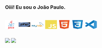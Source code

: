 ### Oiii! Eu sou o João Paulo.

<div style="display: inline_block"><br>
  <img align="center" alt="Jp-CSS" height="30" width="40" src="https://raw.githubusercontent.com/devicons/devicon/master/icons/java/java-original-wordmark.svg">
  <img align="center" alt="Jp-CSS" height="30" width="40" src="https://raw.githubusercontent.com/devicons/devicon/master/icons/php/php-original.svg">
  <img align="center" alt="Jp-CSS" height="30" width="40" src="https://raw.githubusercontent.com/devicons/devicon/master/icons/mysql/mysql-original-wordmark.svg">
  <img align="center" alt="Jp-Js" height="30" width="40" src="https://raw.githubusercontent.com/devicons/devicon/master/icons/javascript/javascript-plain.svg">
  <img align="center" alt="Jp-HTML" height="30" width="40" src="https://raw.githubusercontent.com/devicons/devicon/master/icons/html5/html5-original.svg">
  <img align="center" alt="Jp-CSS" height="30" width="40" src="https://raw.githubusercontent.com/devicons/devicon/master/icons/css3/css3-original.svg">
  <img align="center" alt="Jp-CSS" height="30" width="40" src="https://raw.githubusercontent.com/devicons/devicon/master/icons/vscode/vscode-original.svg">
</div>

##

<div>
  <a href="https://img.shields.io/badge/-Instagram-8F03FF?style=for-the-badge&logo=instagram&logoColor=white" target="_blank"></a>
  <a href = "mailto:info1joaopaulo@gmail.com"><img src="https://img.shields.io/badge/Gmail-D14836?style=for-the-badge&logo=gmail&logoColor=white" target="_blank"></a>
  <a href="https://www.linkedin.com/in/jo%C3%A3o-paulo-de-oliveira-409146219/" target="_blank"><img src="https://img.shields.io/badge/-LinkedIn-%230077B5?style=for-the-badge&logo=linkedin&logoColor=white" target="_blank"></a> 
</div>
